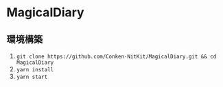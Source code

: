 # MagicalDiary


## 環境構築
1. `git clone https://github.com/Conken-NitKit/MagicalDiary.git && cd MagicalDiary`
2. `yarn install`
3. `yarn start`
